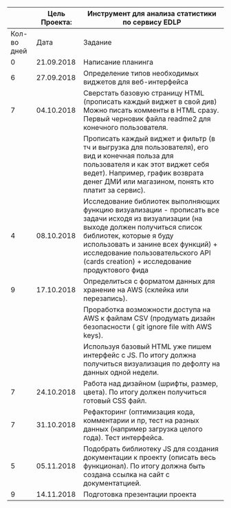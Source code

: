 |             	| Цель Проекта: 	| Инструмент для анализа статистики по сервису EDLP                                                                                                                                                                                                                                               	|
|-------------	|---------------	|-------------------------------------------------------------------------------------------------------------------------------------------------------------------------------------------------------------------------------------------------------------------------------------------------	|
| Кол-во дней 	| Дата          	| Задание                                                                                                                                                                                                                                                                                         	|
| 0           	| 21.09.2018    	| Написание планинга                                                                                                                                                                                                                                                                              	|
| 6           	| 27.09.2018    	| Определение типов необходимых виджетов для веб-интерфейса                                                                                                                                                                                                                                       	|
| 7           	| 04.10.2018    	| Сверстать базовую страницу HTML (прописать каждый виджет в свой див) Можно писать комменты в HTML сразу. Первый черновик файла readme2 для конечного пользователя.                                                                                                                              	|
|             	|               	| Прописать каждый виджет и фильтр (в тч и выгрузка для пользователя), его вид и конечная польза для пользователя и как этот виджет себя ведет). Например, график возврата денег ДМИ или магазином, понять кто платит за сервис).                                                                 	|
| 4           	| 08.10.2018    	| Исследование библиотек выполняющих функцию визуализации - прописать все задачи исходя из визуализации (на выходе должен получиться список  библиотек, которые я буду использовать и занине всех функций) + исследование пользовательского API (cards creation) + исследование продуктового фида 	|
| 9           	| 17.10.2018    	| Определиться с форматом данныx для хранение на AWS (склейка или перезапись).                                                                                                                                                                                                                    	|
|             	|               	| Проработка возможности доступа на AWS к файлам CSV (продумать дизайн безопасности ( git ignore file with AWS keys).                                                                                                                                                                             	|
|             	|               	| Используя базовый HTML уже пишем интерфейс с  JS. По итогу должна получиться визуализация по дефолту на данных одной недели.                                                                                                                                                                    	|
| 7           	| 24.10.2018    	| Работа над дизайном (шрифты, размер, цвета). По итогу должен получиться готовый CSS файл.                                                                                                                                                                                                       	|
| 7           	| 31.10.2018    	| Рефакторинг (оптимизация кода, комментарии и пр, тест на разных данных (например загрузка целого года). Тест интерфейса.                                                                                                                                                                        	|
| 5           	| 05.11.2018    	| Подобрать библиотеку JS для создания документации к проекту  (описать весь функционал). По итогу должна быть создана ссылка на сайт с документатцией.                                                                                                                                           	|
| 9           	| 14.11.2018    	| Подготовка презентации проекта                                                                                                                                                                                                                                                                  	|